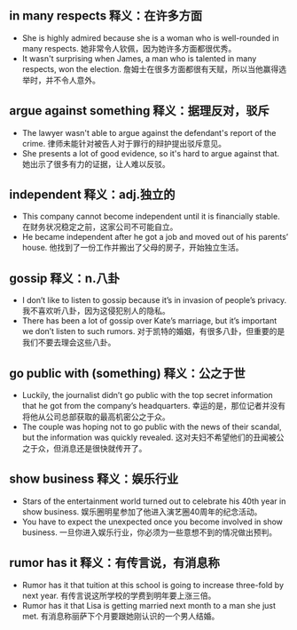 ## in many respects 释义：在许多方面
* She is highly admired because she is a woman who is well-rounded in many respects. 她非常令人钦佩，因为她许多方面都很优秀。
* It wasn't surprising when James, a man who is talented in many respects, won the election. 詹姆士在很多方面都很有天赋，所以当他赢得选举时，并不令人意外。

## argue against something 释义：据理反对，驳斥
* The lawyer wasn't able to argue against the defendant's report of the crime. 律师未能针对被告人对于罪行的辩护提出驳斥意见。
* She presents a lot of good evidence, so it's hard to argue against that. 她出示了很多有力的证据，让人难以反驳。

## independent 释义：adj.独立的
* This company cannot become independent until it is financially stable. 在财务状况稳定之前，这家公司不可能自立。
* He became independent after he got a job and moved out of his parents’ house. 他找到了一份工作并搬出了父母的房子，开始独立生活。

## gossip 释义：n.八卦
* I don’t like to listen to gossip because it’s in invasion of people’s privacy. 我不喜欢听八卦，因为这侵犯别人的隐私。
* There has been a lot of gossip over Kate’s marriage, but it’s important we don’t listen to such rumors. 对于凯特的婚姻，有很多八卦，但重要的是我们不要去理会这些八卦。

## go public with (something) 释义：公之于世
* Luckily, the journalist didn’t go public with the top secret information that he got from the company’s headquarters. 幸运的是，那位记者并没有将他从公司总部获取的最高机密公之于众。
* The couple was hoping not to go public with the news of their scandal, but the information was quickly revealed. 这对夫妇不希望他们的丑闻被公之于众，但消息还是很快就传开了。

## show business 释义：娱乐行业
* Stars of the entertainment world turned out to celebrate his 40th year in show business. 娱乐圈明星参加了他进入演艺圈40周年的纪念活动。
* You have to expect the unexpected once you become involved in show business. 一旦你进入娱乐行业，你必须为一些意想不到的情况做出预判。

## rumor has it 释义：有传言说，有消息称
* Rumor has it that tuition at this school is going to increase three-fold by next year. 有传言说这所学校的学费到明年要上涨三倍。
* Rumor has it that Lisa is getting married next month to a man she just met. 有消息称丽萨下个月要跟她刚认识的一个男人结婚。

